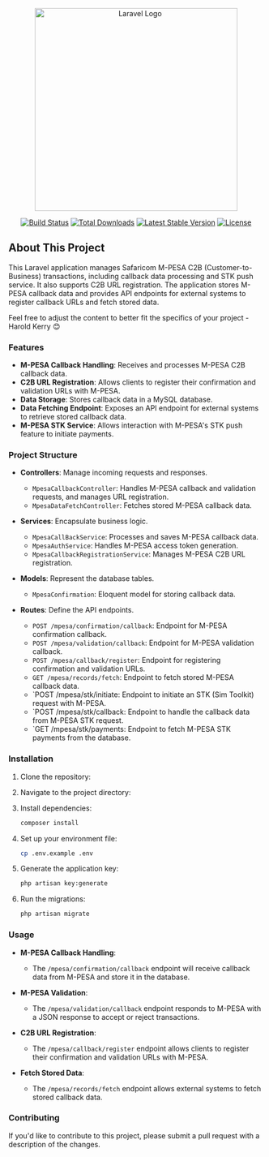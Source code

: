 <p align="center"><a href="https://laravel.com" target="_blank"><img src="https://raw.githubusercontent.com/laravel/art/master/logo-lockup/5%20SVG/2%20CMYK/1%20Full%20Color/laravel-logolockup-cmyk-red.svg" width="400" alt="Laravel Logo"></a></p>

<p align="center">
<a href="https://github.com/laravel/framework/actions"><img src="https://github.com/laravel/framework/workflows/tests/badge.svg" alt="Build Status"></a>
<a href="https://packagist.org/packages/laravel/framework"><img src="https://img.shields.io/packagist/dt/laravel/framework" alt="Total Downloads"></a>
<a href="https://packagist.org/packages/laravel/framework"><img src="https://img.shields.io/packagist/v/laravel/framework" alt="Latest Stable Version"></a>
<a href="https://packagist.org/packages/laravel/framework"><img src="https://img.shields.io/packagist/l/laravel/framework" alt="License"></a>
</p>

## About This Project

This Laravel application manages Safaricom M-PESA C2B (Customer-to-Business) transactions, including callback data processing and STK push service. It also supports C2B URL registration. The application stores M-PESA callback data and provides API endpoints for external systems to register callback URLs and fetch stored data.

Feel free to adjust the content to better fit the specifics of your project - Harold Kerry 😊


### Features

- **M-PESA Callback Handling**: Receives and processes M-PESA C2B callback data.
- **C2B URL Registration**: Allows clients to register their confirmation and validation URLs with M-PESA.
- **Data Storage**: Stores callback data in a MySQL database.
- **Data Fetching Endpoint**: Exposes an API endpoint for external systems to retrieve stored callback data.
- **M-PESA STK Service**: Allows interaction with M-PESA's STK push feature to initiate payments.

### Project Structure

- **Controllers**: Manage incoming requests and responses.
  - `MpesaCallbackController`: Handles M-PESA callback and validation requests, and manages URL registration.
  - `MpesaDataFetchController`: Fetches stored M-PESA callback data.

- **Services**: Encapsulate business logic.
  - `MpesaCallBackService`: Processes and saves M-PESA callback data.
  - `MpesaAuthService`: Handles M-PESA access token generation.
  - `MpesaCallbackRegistrationService`: Manages M-PESA C2B URL registration.

- **Models**: Represent the database tables.
  - `MpesaConfirmation`: Eloquent model for storing callback data.

- **Routes**: Define the API endpoints.
  - `POST /mpesa/confirmation/callback`: Endpoint for M-PESA confirmation callback.
  - `POST /mpesa/validation/callback`: Endpoint for M-PESA validation callback.
  - `POST /mpesa/callback/register`: Endpoint for registering confirmation and validation URLs.
  - `GET /mpesa/records/fetch`: Endpoint to fetch stored M-PESA callback data.
  - `POST /mpesa/stk/initiate: Endpoint to initiate an STK (Sim Toolkit) request with M-PESA.
  - `POST /mpesa/stk/callback: Endpoint to handle the callback data from M-PESA STK request.
  - `GET /mpesa/stk/payments: Endpoint to fetch M-PESA STK payments from the database.

### Installation

1. Clone the repository:

2. Navigate to the project directory:

3. Install dependencies:
   ```bash
   composer install
   ```
4. Set up your environment file:
   ```bash
   cp .env.example .env
   ```
5. Generate the application key:
   ```bash
   php artisan key:generate
   ```
6. Run the migrations:
   ```bash
   php artisan migrate
   ```

### Usage

- **M-PESA Callback Handling**:
  - The `/mpesa/confirmation/callback` endpoint will receive callback data from M-PESA and store it in the database.

- **M-PESA Validation**:
  - The `/mpesa/validation/callback` endpoint responds to M-PESA with a JSON response to accept or reject transactions.

- **C2B URL Registration**:
  - The `/mpesa/callback/register` endpoint allows clients to register their confirmation and validation URLs with M-PESA.

- **Fetch Stored Data**:
  - The `/mpesa/records/fetch` endpoint allows external systems to fetch stored callback data.

### Contributing

If you'd like to contribute to this project, please submit a pull request with a description of the changes.
